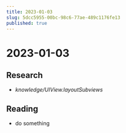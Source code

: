```yaml
---
title: 2023-01-03
slug: 5dcc5955-00bc-98c6-77ae-489c1176fe13
published: true
---
```


# 2023-01-03

## Research

* *knowledge/UIView.layoutSubviews*

## Reading

* do something
